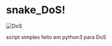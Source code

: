 # snake_DoS!


![DoS](https://user-images.githubusercontent.com/108688577/209839405-f99b2210-e903-4c7e-896c-f886c3dd202a.png)


script simples feito em python3 para DoS
